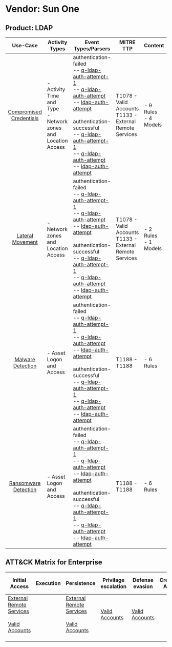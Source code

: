 Vendor: Sun One
===============
Product: LDAP
-------------
|                                 Use-Case                                  | Activity Types                                                   | Event Types/Parsers                                                                                                                                                                                                                                                                                                                                                                                                                                                                                                                              | MITRE TTP                                                      | Content                   |
|:-------------------------------------------------------------------------:| ---------------------------------------------------------------- | ------------------------------------------------------------------------------------------------------------------------------------------------------------------------------------------------------------------------------------------------------------------------------------------------------------------------------------------------------------------------------------------------------------------------------------------------------------------------------------------------------------------------------------------------ | -------------------------------------------------------------- | ------------------------- |
| [Compromised Credentials](../UseCases/usecase_compromised_credentials.md) | - Activity Time  and Type<br>- Network zones and Location Access |  authentication-failed<br> -- [q-ldap-auth-attempt-1](../Parsers/parserContent_q-ldap-auth-attempt-1.md)<br> -- [q-ldap-auth-attempt](../Parsers/parserContent_q-ldap-auth-attempt.md)<br> -- [ldap-auth-attempt](../Parsers/parserContent_ldap-auth-attempt.md)<br><br> authentication-successful<br> -- [q-ldap-auth-attempt-1](../Parsers/parserContent_q-ldap-auth-attempt-1.md)<br> -- [q-ldap-auth-attempt](../Parsers/parserContent_q-ldap-auth-attempt.md)<br> -- [ldap-auth-attempt](../Parsers/parserContent_ldap-auth-attempt.md)<br> | T1078 - Valid Accounts<br>T1133 - External Remote Services<br> |  - 9 Rules<br> - 4 Models |
|        [Lateral Movement](../UseCases/usecase_lateral_movement.md)        | - Network zones and Location Access                              |  authentication-failed<br> -- [q-ldap-auth-attempt-1](../Parsers/parserContent_q-ldap-auth-attempt-1.md)<br> -- [q-ldap-auth-attempt](../Parsers/parserContent_q-ldap-auth-attempt.md)<br> -- [ldap-auth-attempt](../Parsers/parserContent_ldap-auth-attempt.md)<br><br> authentication-successful<br> -- [q-ldap-auth-attempt-1](../Parsers/parserContent_q-ldap-auth-attempt-1.md)<br> -- [q-ldap-auth-attempt](../Parsers/parserContent_q-ldap-auth-attempt.md)<br> -- [ldap-auth-attempt](../Parsers/parserContent_ldap-auth-attempt.md)<br> | T1078 - Valid Accounts<br>T1133 - External Remote Services<br> |  - 2 Rules<br> - 1 Models |
|       [Malware Detection](../UseCases/usecase_malware_detection.md)       | - Asset Logon and Access                                         |  authentication-failed<br> -- [q-ldap-auth-attempt-1](../Parsers/parserContent_q-ldap-auth-attempt-1.md)<br> -- [q-ldap-auth-attempt](../Parsers/parserContent_q-ldap-auth-attempt.md)<br> -- [ldap-auth-attempt](../Parsers/parserContent_ldap-auth-attempt.md)<br><br> authentication-successful<br> -- [q-ldap-auth-attempt-1](../Parsers/parserContent_q-ldap-auth-attempt-1.md)<br> -- [q-ldap-auth-attempt](../Parsers/parserContent_q-ldap-auth-attempt.md)<br> -- [ldap-auth-attempt](../Parsers/parserContent_ldap-auth-attempt.md)<br> | T1188 - T1188<br>                                              |  - 6 Rules<br>            |
|    [Ransomware Detection](../UseCases/usecase_ransomware_detection.md)    | - Asset Logon and Access                                         |  authentication-failed<br> -- [q-ldap-auth-attempt-1](../Parsers/parserContent_q-ldap-auth-attempt-1.md)<br> -- [q-ldap-auth-attempt](../Parsers/parserContent_q-ldap-auth-attempt.md)<br> -- [ldap-auth-attempt](../Parsers/parserContent_ldap-auth-attempt.md)<br><br> authentication-successful<br> -- [q-ldap-auth-attempt-1](../Parsers/parserContent_q-ldap-auth-attempt-1.md)<br> -- [q-ldap-auth-attempt](../Parsers/parserContent_q-ldap-auth-attempt.md)<br> -- [ldap-auth-attempt](../Parsers/parserContent_ldap-auth-attempt.md)<br> | T1188 - T1188<br>                                              |  - 6 Rules<br>            |

ATT&CK Matrix for Enterprise
----------------------------
| Initial Access                                                                                                                                   | Execution | Persistence                                                                                                                                      | Privilage escalation                                                | Defense evasion                                                     | Credential Access | Discovery | Lateral Movement | Collection | Command and Control | Exfiltration | Impact |
| ------------------------------------------------------------------------------------------------------------------------------------------------ | --------- | ------------------------------------------------------------------------------------------------------------------------------------------------ | ------------------------------------------------------------------- | ------------------------------------------------------------------- | ----------------- | --------- | ---------------- | ---------- | ------------------- | ------------ | ------ |
| [External Remote Services](https://attack.mitre.org/techniques/T1133)<br><br>[Valid Accounts](https://attack.mitre.org/techniques/T1078)<br><br> |           | [External Remote Services](https://attack.mitre.org/techniques/T1133)<br><br>[Valid Accounts](https://attack.mitre.org/techniques/T1078)<br><br> | [Valid Accounts](https://attack.mitre.org/techniques/T1078)<br><br> | [Valid Accounts](https://attack.mitre.org/techniques/T1078)<br><br> |                   |           |                  |            |                     |              |        |